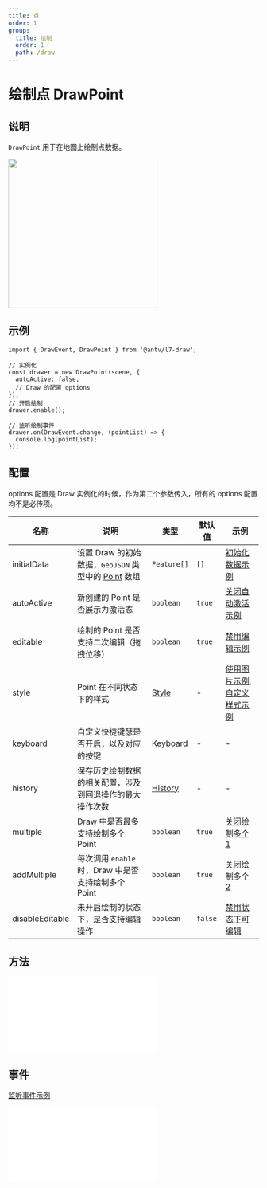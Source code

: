 ```yaml
---
title: 点
order: 1
group:
  title: 绘制
  order: 1
  path: /draw
---
```


# 绘制点 DrawPoint

## 说明

`DrawPoint` 用于在地图上绘制点数据。

<img src="https://gw.alipayobjects.com/mdn/rms_2591f5/afts/img/A*dGjSSLNam8gAAAAAAAAAAAAAARQnAQ" width="300" />

## 示例

```tsx | pure
import { DrawEvent, DrawPoint } from '@antv/l7-draw';

// 实例化
const drawer = new DrawPoint(scene, {
  autoActive: false,
  // Draw 的配置 options
});
// 开启绘制
drawer.enable();

// 监听绘制事件
drawer.on(DrawEvent.change, (pointList) => {
  console.log(pointList);
});
```

## 配置

options 配置是 Draw 实例化的时候，作为第二个参数传入，所有的 options 配置均不是必传项。

| 名称            | 说明                                                                                                               | 类型                                  | 默认值  | 示例                                                                         |
| --------------- | ------------------------------------------------------------------------------------------------------------------ | ------------------------------------- | ------- | ---------------------------------------------------------------------------- |
| initialData     | 设置 Draw 的初始数据，`GeoJSON` 类型中的 [Point](https://datatracker.ietf.org/doc/html/rfc7946#section-3.1.2) 数组 | `Feature[]`                           | `[]`    | [初始化数据示例](/example/point/init-data)                                   |
| autoActive      | 新创建的 Point 是否展示为激活态                                                                                    | `boolean`                             | `true`  | [关闭自动激活示例](/example/point/auto-focus)                                |
| editable        | 绘制的 Point 是否支持二次编辑（拖拽位移）                                                                          | `boolean`                             | `true`  | [禁用编辑示例](/example/point/editable)                                      |
| style           | Point 在不同状态下的样式                                                                                           | [Style](/docs/super/style#配置)       | -       | [使用图片示例](/example/point/image), [自定义样式示例](/example/point/style) |
| keyboard        | 自定义快捷键瑟是否开启，以及对应的按键                                                                             | [Keyboard](/docs/super/keyboard#配置) | -       | -                                                                            |
| history         | 保存历史绘制数据的相关配置，涉及到回退操作的最大操作次数                                                           | [History](/docs/super/history#配置)   | -       | -                                                                            |
| multiple        | Draw 中是否最多支持绘制多个 Point                                                                                  | `boolean`                             | `true`  | [关闭绘制多个 1](/example/point/multiple#始终最多绘制一个)                   |
| addMultiple     | 每次调用 `enable` 时，Draw 中是否支持绘制多个 Point                                                                | `boolean`                             | `true`  | [关闭绘制多个 2](/example/point/multiple#单次-enable-最多绘制一个)           |
| disableEditable | 未开启绘制的状态下，是否支持编辑操作                                                                               | `boolean`                             | `false` | [禁用状态下可编辑](/example/point/disable-editable)                          |

## 方法

<embed src="../method.md"></embed>

## 事件

[监听事件示例](/example/point/event)

<embed src="../pointEvent.md"></embed>
